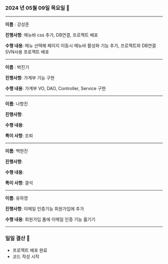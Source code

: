 ### 2024 년 05월 09일 목요일 📆

---

**이름** : 강성준

**진행사항**: 메뉴바 css 추가, DB연결, 프로젝트 배포

**수행 내용**: 메뉴 선택해 페이지 이동시 메뉴바 활성화 기능 추가, 프로젝트와 DB연결
               SVN사용 프로젝트 배포

---

**이름** : 박진기

**진행사항**: 가계부 기능 구현

**수행 내용**: 가계부 VO, DAO, Controller, Service 구현

---

**이름**: 나항진

**진행사항**: 

**수행 내용**: 

**특이 사항**: 조퇴

---

**이름**: 백현진

**진행사항**:

**수행 내용**:

**특이 사항**: 결석

---

**이름**: 유하영

**진행사항**: 이메일 인증기능 회원가입에 추가

**수행 내용**: 회원가입 폼에 이메일 인증 기능 옮기기

---

### 일일 결산 📝
- 프로젝트 배포 완료
- 코드 작성 시작